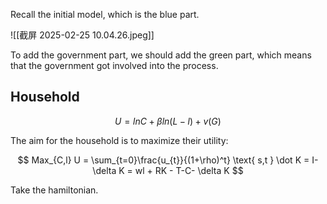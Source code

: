 Recall the initial model, which is the blue part.

![[截屏 2025-02-25 10.04.26.jpeg]]

To add the government part, we should add the green part, which means that the government got involved into the process.

## Household

$$
U=ln C+\beta ln(L-l)+v(G)
$$

The aim for the household is to maximize their utility:

$$
Max_{C,l} U = \sum_{t=0}\frac{u_{t}}{(1+\rho)^t} \text{ s,t } \dot K = I-\delta K = wl + RK - T-C- \delta K
$$

Take the hamiltonian.